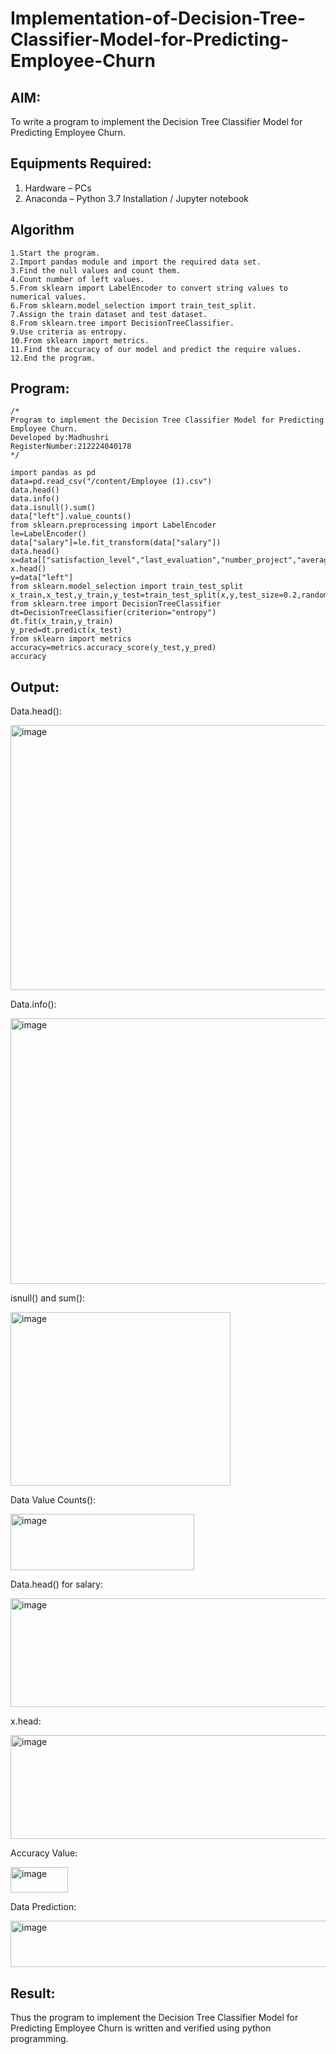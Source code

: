 # Implementation-of-Decision-Tree-Classifier-Model-for-Predicting-Employee-Churn

## AIM:
To write a program to implement the Decision Tree Classifier Model for Predicting Employee Churn.

## Equipments Required:
1. Hardware – PCs
2. Anaconda – Python 3.7 Installation / Jupyter notebook

## Algorithm
```
1.Start the program.
2.Import pandas module and import the required data set.
3.Find the null values and count them.
4.Count number of left values.
5.From sklearn import LabelEncoder to convert string values to numerical values.
6.From sklearn.model_selection import train_test_split.
7.Assign the train dataset and test dataset.
8.From sklearn.tree import DecisionTreeClassifier.
9.Use criteria as entropy.
10.From sklearn import metrics.
11.Find the accuracy of our model and predict the require values.
12.End the program.
```
## Program:
```
/*
Program to implement the Decision Tree Classifier Model for Predicting Employee Churn.
Developed by:Madhushri 
RegisterNumber:212224040178
*/
```
```
import pandas as pd
data=pd.read_csv("/content/Employee (1).csv")
data.head()
data.info()
data.isnull().sum()
data["left"].value_counts()
from sklearn.preprocessing import LabelEncoder
le=LabelEncoder()
data["salary"]=le.fit_transform(data["salary"])
data.head()
x=data[["satisfaction_level","last_evaluation","number_project","average_montly_hours","time_spend_company","Work_accident","promotion_last_5years","salary"]]
x.head()
y=data["left"]
from sklearn.model_selection import train_test_split
x_train,x_test,y_train,y_test=train_test_split(x,y,test_size=0.2,random_state=100)
from sklearn.tree import DecisionTreeClassifier
dt=DecisionTreeClassifier(criterion="entropy")
dt.fit(x_train,y_train)
y_pred=dt.predict(x_test)
from sklearn import metrics
accuracy=metrics.accuracy_score(y_test,y_pred)
accuracy
```

## Output:
Data.head():

<img width="588" height="424" alt="image" src="https://github.com/user-attachments/assets/d1bb255b-ade4-4baa-84dd-3cc8fc30854f" />

Data.info():

<img width="587" height="425" alt="image" src="https://github.com/user-attachments/assets/4094496c-cecc-4fcb-a626-337f5804c244" />

isnull() and sum():

<img width="352" height="278" alt="image" src="https://github.com/user-attachments/assets/3d43120f-bb78-4acc-b2f3-9e21809479d4" />

Data Value Counts():


<img width="294" height="90" alt="image" src="https://github.com/user-attachments/assets/b6768b50-f486-4ce8-bb46-b17c68012158" />

Data.head() for salary:

<img width="946" height="174" alt="image" src="https://github.com/user-attachments/assets/339680fb-b8bc-4244-a9c5-e39845f817a1" />

x.head:

<img width="921" height="166" alt="image" src="https://github.com/user-attachments/assets/d62770eb-f240-473a-868c-7c5a217563f5" />

Accuracy Value:

<img width="92" height="41" alt="image" src="https://github.com/user-attachments/assets/05ea88cc-6ce2-46e2-92aa-7ba5f96b33b1" />

Data Prediction:

<img width="554" height="74" alt="image" src="https://github.com/user-attachments/assets/a21c31c7-8eb6-4a76-8500-404acf4119f1" />

## Result:
Thus the program to implement the  Decision Tree Classifier Model for Predicting Employee Churn is written and verified using python programming.
